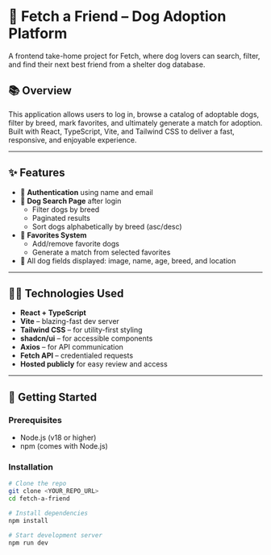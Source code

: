 # 🐾 Fetch a Friend – Dog Adoption Platform

A frontend take-home project for Fetch, where dog lovers can search, filter, and find their next best friend from a shelter dog database.

## 📚 Overview

This application allows users to log in, browse a catalog of adoptable dogs, filter by breed, mark favorites, and ultimately generate a match for adoption. Built with React, TypeScript, Vite, and Tailwind CSS to deliver a fast, responsive, and enjoyable experience.

---

## ✨ Features

- 🔐 **Authentication** using name and email
- 🐶 **Dog Search Page** after login
  - Filter dogs by breed
  - Paginated results
  - Sort dogs alphabetically by breed (asc/desc)
- 💖 **Favorites System**
  - Add/remove favorite dogs
  - Generate a match from selected favorites
- 📸 All dog fields displayed: image, name, age, breed, and location

---

## 🧑‍💻 Technologies Used

- **React + TypeScript**
- **Vite** – blazing-fast dev server
- **Tailwind CSS** – for utility-first styling
- **shadcn/ui** – for accessible components
- **Axios** – for API communication
- **Fetch API** – credentialed requests
- **Hosted publicly** for easy review and access

---

## 🚀 Getting Started

### Prerequisites

- Node.js (v18 or higher)
- npm (comes with Node.js)

### Installation

```bash
# Clone the repo
git clone <YOUR_REPO_URL>
cd fetch-a-friend

# Install dependencies
npm install

# Start development server
npm run dev

